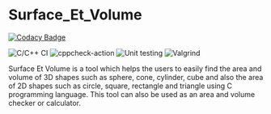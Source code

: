 # Surface_Et_Volume

[![Codacy Badge](https://api.codacy.com/project/badge/Grade/ddcb6b29ca28468b8a6ec275b199f6c3)](https://app.codacy.com/gh/stepin105169/Surface_Et_Volume?utm_source=github.com&utm_medium=referral&utm_content=stepin105169/Surface_Et_Volume&utm_campaign=Badge_Grade)

![C/C++ CI](https://github.com/stepin105169/Surface_Et_Volume/workflows/C/C++%20CI/badge.svg) ![cppcheck-action](https://github.com/stepin105169/Surface_Et_Volume/workflows/cppcheck-action/badge.svg) ![Unit testing](https://github.com/stepin105169/Surface_Et_Volume/workflows/Unit%20testing/badge.svg) ![Valgrind](https://github.com/stepin105169/Surface_Et_Volume/workflows/Valgrind/badge.svg) 

Surface Et Volume is a tool which helps the users to easily find the area and volume of 3D shapes such as sphere, cone, cylinder, cube and also the area of 2D shapes such as circle, square, rectangle and triangle using C programming language. This tool can also be used as an area and volume checker or calculator.

